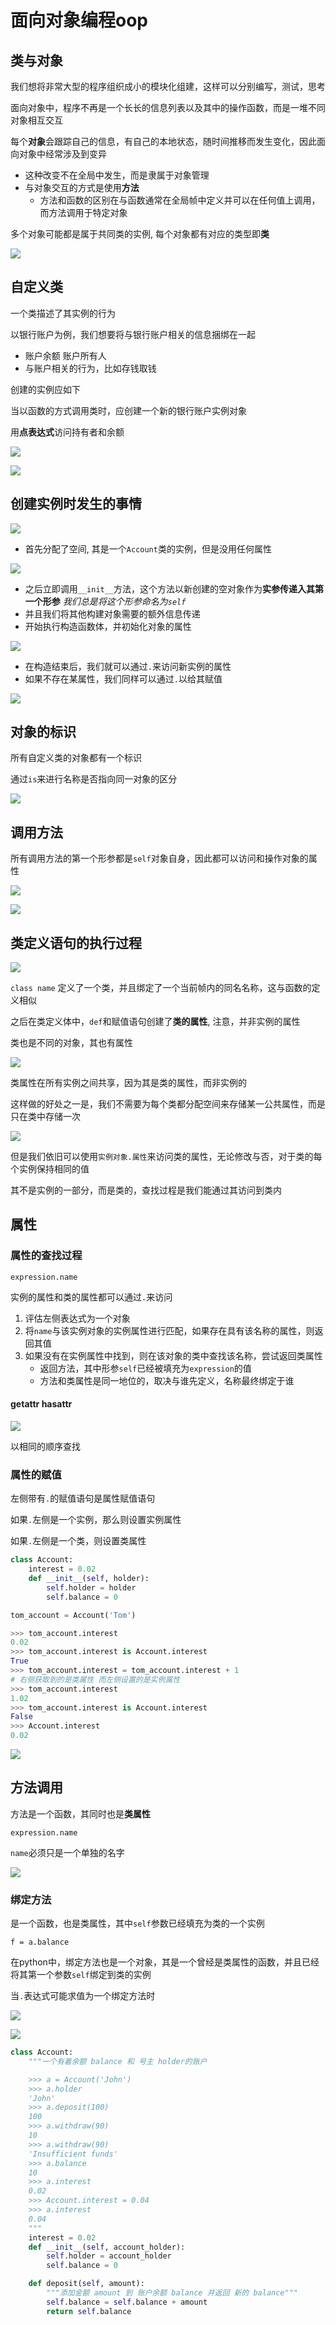 # 面向对象编程oop

## 类与对象

我们想将非常大型的程序组织成小的模块化组建，这样可以分别编写，测试，思考

面向对象中，程序不再是一个长长的信息列表以及其中的操作函数，而是一堆不同对象相互交互

每个**对象**会跟踪自己的信息，有自己的本地状态，随时间推移而发生变化，因此面向对象中经常涉及到变异

* 这种改变不在全局中发生，而是隶属于对象管理
* 与对象交互的方式是使用**方法**
  * 方法和函数的区别在与函数通常在全局帧中定义并可以在任何值上调用，而方法调用于特定对象

多个对象可能都是属于共同类的实例, 每个对象都有对应的类型即**类**

![](img/9b06f519.png)

## 自定义类

一个类描述了其实例的行为

以银行账户为例，我们想要将与银行账户相关的信息捆绑在一起
  * 账户余额 账户所有人
  * 与账户相关的行为，比如存钱取钱

创建的实例应如下

当以函数的方式调用类时，应创建一个新的银行账户实例对象

用**点表达式**访问持有者和余额

![](img/b9c60467.png)

![](img/9e943cc9.png)

## 创建实例时发生的事情

![](img/880c8ceb.png)

* 首先分配了空间, 其是一个`Account`类的实例，但是没用任何属性

![](img/033ecf37.png)

* 之后立即调用`__init__`方法，这个方法以新创建的空对象作为**实参传递入其第一个形参** *我们总是将这个形参命名为`self`*
* 并且我们将其他构建对象需要的额外信息传递
* 开始执行构造函数体，并初始化对象的属性

![](img/aaa8bfd0.png)

* 在构造结束后，我们就可以通过`.`来访问新实例的属性
* 如果不存在某属性，我们同样可以通过`.`以给其赋值

![](img/b785ce8f.png)

## 对象的标识

所有自定义类的对象都有一个标识

通过`is`来进行名称是否指向同一对象的区分

![](img/6e293c03.png)

## 调用方法

所有调用方法的第一个形参都是`self`对象自身，因此都可以访问和操作对象的属性

![](img/b8a24f3b.png)

![](img/b2b867b3.png)

## 类定义语句的执行过程

![](img/0b43fa94.png)

`class name` 定义了一个类，并且绑定了一个当前帧内的同名名称，这与函数的定义相似

之后在类定义体中，`def`和赋值语句创建了**类的属性**, 注意，并非实例的属性

类也是不同的对象，其也有属性

![](img/dbae690c.png)

类属性在所有实例之间共享，因为其是类的属性，而非实例的

这样做的好处之一是，我们不需要为每个类都分配空间来存储某一公共属性，而是只在类中存储一次

![](img/55808611.png)

但是我们依旧可以使用`实例对象.属性`来访问类的属性，无论修改与否，对于类的每个实例保持相同的值

其不是实例的一部分，而是类的，查找过程是我们能通过其访问到类内

## 属性

### 属性的查找过程

`expression.name`

实例的属性和类的属性都可以通过`.`来访问

1. 评估左侧表达式为一个对象
2. 将`name`与该实例对象的实例属性进行匹配，如果存在具有该名称的属性，则返回其值
3. 如果没有在实例属性中找到，则在该对象的类中查找该名称，尝试返回类属性
    * 返回方法，其中形参`self`已经被填充为`expression`的值
    * 方法和类属性是同一地位的，取决与谁先定义，名称最终绑定于谁

#### getattr hasattr

![](img/dc20a583.png)

以相同的顺序查找

### 属性的赋值

左侧带有`.`的赋值语句是属性赋值语句

如果`.`左侧是一个实例，那么则设置实例属性

如果`.`左侧是一个类，则设置类属性

```py
class Account:
    interest = 0.02
    def __init__(self, holder):
        self.holder = holder
        self.balance = 0

tom_account = Account('Tom')
```

```py
>>> tom_account.interest
0.02
>>> tom_account.interest is Account.interest
True
>>> tom_account.interest = tom_account.interest + 1
# 右侧获取到的是类属性 而左侧设置的是实例属性
>>> tom_account.interest
1.02
>>> tom_account.interest is Account.interest
False
>>> Account.interest
0.02
```

![](img/a99fa416.png)

## 方法调用

方法是一个函数，其同时也是**类属性**

`expression.name`

`name`必须只是一个单独的名字

![](img/72bbb360.png)

### 绑定方法

是一个函数，也是类属性，其中`self`参数已经填充为类的一个实例

`f = a.balance`

在python中，绑定方法也是一个对象，其是一个曾经是类属性的函数，并且已经将其第一个参数`self`绑定到类的实例

当`.`表达式可能求值为一个绑定方法时

![](img/fdada4ee.png)

![](img/591bec04.png)

```py
class Account:
    """一个有着余额 balance 和 号主 holder的账户

    >>> a = Account('John')
    >>> a.holder
    'John'
    >>> a.deposit(100)
    100
    >>> a.withdraw(90)
    10
    >>> a.withdraw(90)
    'Insufficient funds'
    >>> a.balance
    10
    >>> a.interest
    0.02
    >>> Account.interest = 0.04
    >>> a.interest
    0.04
    """
    interest = 0.02
    def __init__(self, account_holder):
        self.holder = account_holder
        self.balance = 0

    def deposit(self, amount):
        """添加金额 amount 到 账户余额 balance 并返回 新的 balance"""
        self.balance = self.balance + amount
        return self.balance
```
